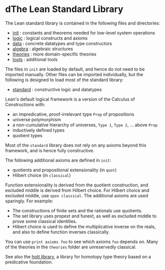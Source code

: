 dThe Lean Standard Library
=========================

The Lean standard library is contained in the following files and directories:

* [init](init/init.md) : constants and theorems needed for low-level system operations
* [logic](logic/logic.md) : logical constructs and axioms
* [data](data/data.md) : concrete datatypes and type constructors
* [algebra](algebra/algebra.md) : algebraic structures
* [theories](theories/theories.md) : more domain-specific theories
* [tools](tools/tools.md) : additional tools

The files in `init` are loaded by default, and hence do not need to be
imported manually.  Other files can be imported individually, but the
following is designed to load most of the standard library:

* [standard](standard.lean) : constructive logic and datatypes

Lean's default logical framework is a version of the Calculus of
Constructions with:

* an impredicative, proof-irrelevant type `Prop` of propositions
* universe polymorphism
* a non-cumulative hierarchy of universes, `Type 1`, `Type 2`, ... above `Prop`
* inductively defined types
* quotient types

Most of the `standard` library does not rely on any axioms beyond this
framework, and is hence fully constructive.

The following additional axioms are defined in `init`:

* quotients and propositional extensionality (in `quot`)
* Hilbert choice (in `classical`)

Function extensionality is derived from the quotient construction, and
excluded middle is derived from Hilbert choice. For Hilbert choice and
excluded middle, use `open classical`. The additional axioms are used
sparingly. For example:

* The constructions of finite sets and the rationals use quotients.
* The set library uses propext and funext, as well as excluded middle to prove
  some classical identities.
* Hilbert choice is used to define the multiplicative inverse on the reals, and
  also to define function inverses classically.

You can use `print axioms foo` to see which axioms `foo` depends
on. Many of the theories in the `theories` folder are unreservedly
classical.

See also the [hott library](../hott/hott.md), a library for homotopy
type theory based on a predicative foundation.
